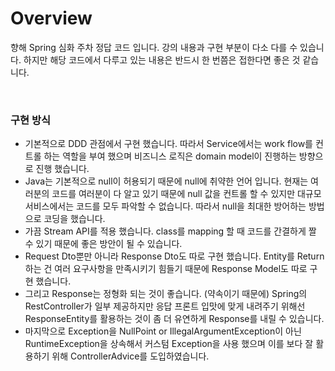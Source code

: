 # Overview
향해 Spring 심화 주차 정답 코드 입니다. 강의 내용과 구현 부분이 다소 다를 수 있습니다. 하지만 해당 코드에서 다루고 있는 내용은 반드시 한 번쯤은 접한다면 좋은 것 같습니다.

<br>

### 구현 방식

- 기본적으로 DDD 관점에서 구현 했습니다. 따라서 Service에서는 work flow를 컨트롤 하는 역할을 부여 했으며 비즈니스 로직은 domain model이 진행하는 방향으로 진행 했습니다.
- Java는 기본적으로 null이 허용되기 때문에 null에 취약한 언어 입니다. 현재는 여러분의 코드를 여러분이 다 알고 있기 때문에 null 값을 컨트롤 할 수 있지만 대규모 서비스에서는 코드를 모두 파악할 수 없습니다. 따라서 null을 최대한 방어하는 방법으로 코딩을 했습니다.
- 가끔 Stream API를 적용 했습니다. class를 mapping 할 때 코드를 간결하게 짤 수 있기 때문에 좋은 방안이 될 수 있습니다.
- Request Dto뿐만 아니라 Response Dto도 따로 구현 했습니다. Entity를 Return하는 건 여러 요구사항을 만족시키기 힘들기 때문에 Response Model도 따로 구현 했습니다.
- 그리고 Response는 정형화 되는 것이 좋습니다. (약속이기 때문에) Spring의 RestController가 일부 제공하지만 응답 프론트 입맛에 맞게 내려주기 위해선 ResponseEntity를 활용하는 것이 좀 더 유연하게 Response를 내릴 수 있습니다.
- 마지막으로 Exception을 NullPoint or IllegalArgumentException이 아닌 RuntimeException을 상속해서 커스텀 Exception을 사용 했으며 이를 보다 잘 활용하기 위해 ControllerAdvice를 도입하였습니다.
